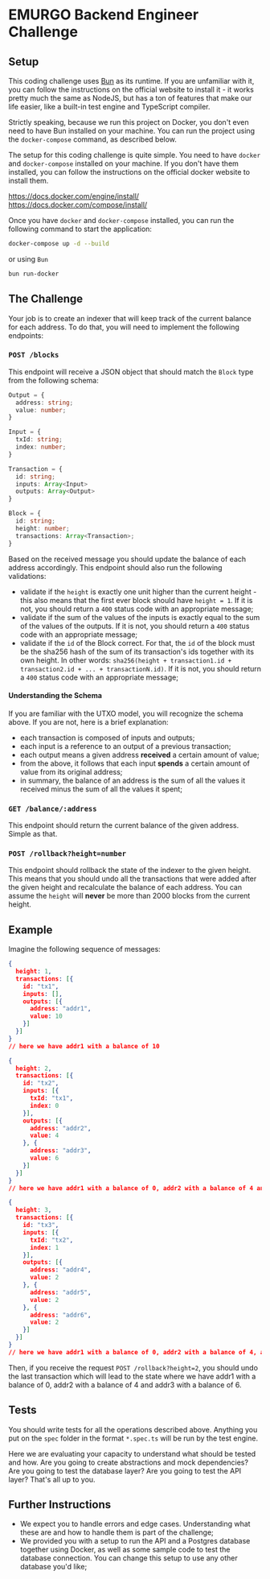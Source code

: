 # EMURGO Backend Engineer Challenge

## Setup
This coding challenge uses [Bun](https://bun.sh/) as its runtime. If you are unfamiliar with it, you can follow the instructions on the official website to install it - it works pretty much the same as NodeJS, but has a ton of features that make our life easier, like a built-in test engine and TypeScript compiler.

Strictly speaking, because we run this project on Docker, you don't even need to have Bun installed on your machine. You can run the project using the `docker-compose` command, as described below.

The setup for this coding challenge is quite simple. You need to have `docker` and `docker-compose` installed on your machine. If you don't have them installed, you can follow the instructions on the official docker website to install them.

https://docs.docker.com/engine/install/
https://docs.docker.com/compose/install/

Once you have `docker` and `docker-compose` installed, you can run the following command to start the application:

```bash
docker-compose up -d --build
```

or using `Bun`

```bash
bun run-docker
```

## The Challenge
Your job is to create an indexer that will keep track of the current balance for each address. To do that, you will need to implement the following endpoints:

### `POST /blocks`
This endpoint will receive a JSON object that should match the `Block` type from the following schema:

```ts
Output = {
  address: string;
  value: number;
}

Input = {
  txId: string;
  index: number;
}

Transaction = {
  id: string;
  inputs: Array<Input>
  outputs: Array<Output>
}

Block = {
  id: string;
  height: number;
  transactions: Array<Transaction>;
}
```

Based on the received message you should update the balance of each address accordingly. This endpoint should also run the following validations:
- validate if the `height` is exactly one unit higher than the current height - this also means that the first ever block should have `height = 1`. If it is not, you should return a `400` status code with an appropriate message;
- validate if the sum of the values of the inputs is exactly equal to the sum of the values of the outputs. If it is not, you should return a `400` status code with an appropriate message;
- validate if the `id` of the Block correct. For that, the `id` of the block must be the sha256 hash of the sum of its transaction's ids together with its own height. In other words: `sha256(height + transaction1.id + transaction2.id + ... + transactionN.id)`. If it is not, you should return a `400` status code with an appropriate message;

#### Understanding the Schema
If you are familiar with the UTXO model, you will recognize the schema above. If you are not, here is a brief explanation:
- each transaction is composed of inputs and outputs;
- each input is a reference to an output of a previous transaction;
- each output means a given address **received** a certain amount of value;
- from the above, it follows that each input **spends** a certain amount of value from its original address;
- in summary, the balance of an address is the sum of all the values it received minus the sum of all the values it spent;

### `GET /balance/:address`
This endpoint should return the current balance of the given address. Simple as that.

### `POST /rollback?height=number`
This endpoint should rollback the state of the indexer to the given height. This means that you should undo all the transactions that were added after the given height and recalculate the balance of each address. You can assume the `height` will **never** be more than 2000 blocks from the current height.

## Example
Imagine the following sequence of messages:
```json
{
  height: 1,
  transactions: [{
    id: "tx1",
    inputs: [],
    outputs: [{
      address: "addr1",
      value: 10
    }]
  }]
}
// here we have addr1 with a balance of 10

{
  height: 2,
  transactions: [{
    id: "tx2",
    inputs: [{
      txId: "tx1",
      index: 0
    }],
    outputs: [{
      address: "addr2",
      value: 4
    }, {
      address: "addr3",
      value: 6
    }]
  }]
}
// here we have addr1 with a balance of 0, addr2 with a balance of 4 and addr3 with a balance of 6

{
  height: 3,
  transactions: [{
    id: "tx3",
    inputs: [{
      txId: "tx2",
      index: 1
    }],
    outputs: [{
      address: "addr4",
      value: 2
    }, {
      address: "addr5",
      value: 2
    }, {
      address: "addr6",
      value: 2
    }]
  }]
}
// here we have addr1 with a balance of 0, addr2 with a balance of 4, addr3 with a balance of 0 and addr4, addr5 and addr6 with a balance of 2
```

Then, if you receive the request `POST /rollback?height=2`, you should undo the last transaction which will lead to the state where we have addr1 with a balance of 0, addr2 with a balance of 4 and addr3 with a balance of 6.

## Tests
You should write tests for all the operations described above. Anything you put on the `spec` folder in the format `*.spec.ts` will be run by the test engine.

Here we are evaluating your capacity to understand what should be tested and how. Are you going to create abstractions and mock dependencies? Are you going to test the database layer? Are you going to test the API layer? That's all up to you.

## Further Instructions
- We expect you to handle errors and edge cases. Understanding what these are and how to handle them is part of the challenge;
- We provided you with a setup to run the API and a Postgres database together using Docker, as well as some sample code to test the database connection. You can change this setup to use any other database you'd like;